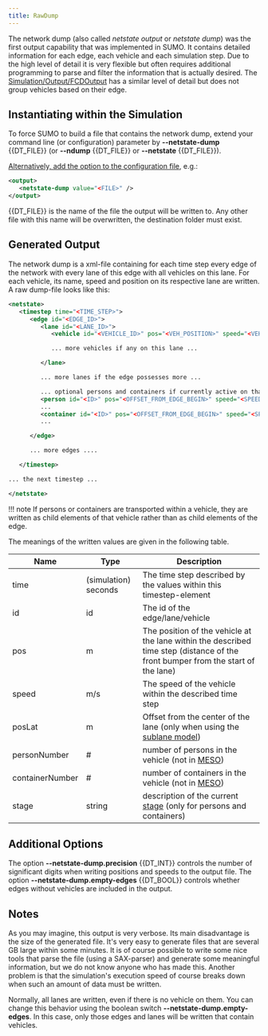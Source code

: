 ```yaml
---
title: RawDump
---
```


The network dump (also called *netstate output* or *netstate dump*) was
the first output capability that was implemented in SUMO. It contains
detailed information for each edge, each vehicle and each simulation
step. Due to the high level of detail it is very flexible but often
requires additional programming to parse and filter the information that
is actually desired. The
[Simulation/Output/FCDOutput](../../Simulation/Output/FCDOutput.md)
has a similar level of detail but does not group vehicles based on their
edge.

## Instantiating within the Simulation

To force SUMO to build a file that contains the network dump, extend
your command line (or configuration) parameter by **--netstate-dump** {{DT_FILE}} (or **--ndump** {{DT_FILE}} or **--netstate** {{DT_FILE}}).

[Alternatively, add the option to the configuration
file](../../Basics/Using_the_Command_Line_Applications.md#configuration_files),
e.g.:

```xml
<output>
   <netstate-dump value="<FILE>" />
</output>
```

{{DT_FILE}} is the name of the file the output will be written to. Any other file
with this name will be overwritten, the destination folder must exist.

## Generated Output

The network dump is a xml-file containing for each time step every edge
of the network with every lane of this edge with all vehicles on this
lane. For each vehicle, its name, speed and position on its respective
lane are written. A raw dump-file looks like this:

```xml
<netstate>
   <timestep time="<TIME_STEP>">
      <edge id="<EDGE_ID>">
         <lane id="<LANE_ID>">
            <vehicle id="<VEHICLE_ID>" pos="<VEH_POSITION>" speed="<VEH_SPEED>"/>

            ... more vehicles if any on this lane ...

         </lane>

         ... more lanes if the edge possesses more ...

         ... optional persons and containers if currently active on that edge
         <person id="<ID>" pos="<OFFSET_FROM_EDGE_BEGIN>" speed="<SPEED>"/>
         ...
         <container id="<ID>" pos="<OFFSET_FROM_EDGE_BEGIN>" speed="<SPEED>"/>
         ...

      </edge>

      ... more edges ....

   </timestep>

... the next timestep ...

</netstate>
```

!!! note
      If persons or containers are transported within a vehicle, they are written as child elements of that vehicle rather than as child elements of the edge.

The meanings of the written values are given in the following table.

| Name            | Type                 | Description                                                                                                                      |
| --------------- | -------------------- | -------------------------------------------------------------------------------------------------------------------------------- |
| time            | (simulation) seconds | The time step described by the values within this timestep-element                                                               |
| id              | id                   | The id of the edge/lane/vehicle                                                                                                  |
| pos             | m                    | The position of the vehicle at the lane within the described time step (distance of the front bumper from the start of the lane) |
| speed           | m/s                  | The speed of the vehicle within the described time step                                                                          |
| posLat          | m                    | Offset from the center of the lane (only when using the [sublane model](../../Simulation/SublaneModel.md))                     |
| personNumber    | \#                   | number of persons in the vehicle (not in [MESO](../../Simulation/Meso.md))                                                                |
| containerNumber | \#                   | number of containers in the vehicle (not in [MESO](../../Simulation/Meso.md))                                                             |
| stage           | string               | description of the current [stage](../../Specification/Persons.md#simulation_input) (only for persons and containers)          |

## Additional Options

The option **--netstate-dump.precision** {{DT_INT}} controls the number of significant digits when writing
positions and speeds to the output file. The option **--netstate-dump.empty-edges** {{DT_BOOL}} controls whether
edges without vehicles are included in the output.

## Notes

As you may imagine, this output is very verbose. Its main disadvantage
is the size of the generated file. It's very easy to generate files that
are several GB large within some minutes. It is of course possible to
write some nice tools that parse the file (using a SAX-parser) and
generate some meaningful information, but we do not know anyone who has
made this. Another problem is that the simulation's execution speed of
course breaks down when such an amount of data must be written.

Normally, all lanes are written, even if there is no vehicle on them.
You can change this behavior using the boolean switch **--netstate-dump.empty-edges**. In this case,
only those edges and lanes will be written that contain vehicles.
